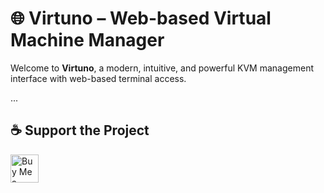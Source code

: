 # 🌐 Virtuno – Web-based Virtual Machine Manager

Welcome to **Virtuno**, a modern, intuitive, and powerful KVM management interface with web-based terminal access.

...

## ☕ Support the Project


<a href="https://www.buymeacoffee.com/fasgoncalves" target="_blank">
  <img src="https://cdn.buymeacoffee.com/buttons/v2/default-yellow.png" height="45" alt="Buy Me a Coffee">
</a>